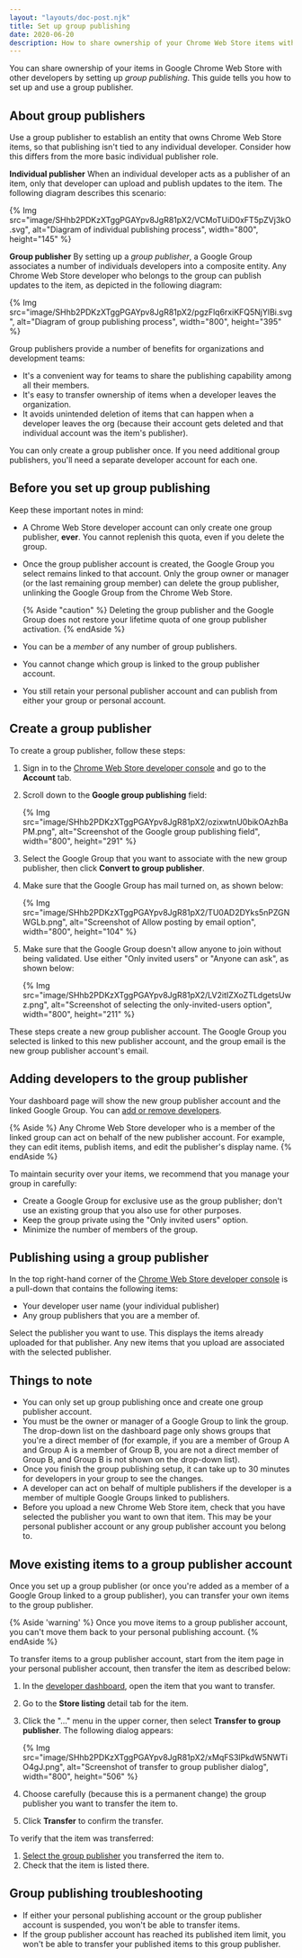```yaml
---
layout: "layouts/doc-post.njk"
title: Set up group publishing
date: 2020-06-20
description: How to share ownership of your Chrome Web Store items with other developers.
---
```


You can share ownership of your items in Google Chrome Web Store with other developers by setting up
*group publishing*. This guide tells you how to set up and use a group publisher.

## About group publishers

Use a group publisher to establish an entity that owns Chrome Web Store items, so that publishing
isn't tied to any individual developer. Consider how this differs from the more basic individual
publisher role.

**Individual publisher** When an individual developer acts as a publisher of an item, only that
developer can upload and publish updates to the item. The following diagram describes this scenario:

{% Img src="image/SHhb2PDKzXTggPGAYpv8JgR81pX2/VCMoTUiD0xFT5pZVj3kO.svg", alt="Diagram of individual
publishing process", width="800", height="145" %}

**Group publisher** By setting up a *group publisher*, a Google Group associates a number of individuals developers into a composite entity. Any Chrome Web Store developer who belongs to the group can publish updates to the item, as depicted in the following diagram:

{% Img src="image/SHhb2PDKzXTggPGAYpv8JgR81pX2/pgzFlq6rxiKFQ5NjYlBi.svg", alt="Diagram of group
publishing process", width="800", height="395" %}

Group publishers provide a number of benefits for organizations and development teams:

* It's a convenient way for teams to share the publishing capability among all their members.
* It's easy to transfer ownership of items when a developer leaves the organization.
* It avoids unintended deletion of items that can happen when a developer leaves the org (because their account gets deleted and that individual account was the item's publisher).

You can only create a group publisher once. If you need additional group 
publishers, you'll need a separate developer account for each one.

## Before you set up group publishing

Keep these important notes in mind:

* A Chrome Web Store developer account can only create one group publisher,
  **ever**. You cannot replenish this quota, even if you delete the group. 
* Once the group publisher account is created, the Google Group you select 
  remains linked to that account. Only the group owner or manager (or the last
  remaining group member) can delete the group publisher, unlinking the Google 
  Group from the Chrome Web Store.

    {% Aside "caution" %}
    Deleting the group publisher and the Google Group does not restore your
    lifetime quota of one group publisher activation.
    {% endAside %}

* You can be a *member* of any number of group publishers.

* You cannot change which group is linked to the group publisher account.
* You still retain your personal publisher account and can publish from either your group or personal account.

## Create a group publisher

To create a group publisher, follow these steps:

1. Sign in to the [Chrome Web Store developer console](https://chrome.google.com/webstore/devconsole) and go to the **Account** tab.

1. Scroll down to the **Google group publishing** field:

    {% Img src="image/SHhb2PDKzXTggPGAYpv8JgR81pX2/ozixwtnU0bikOAzhBaPM.png", alt="Screenshot of the
    Google group publishing field", width="800", height="291" %}

1. Select the Google Group that you want to associate with the new group
publisher, then click **Convert to group publisher**.

1. Make sure that the Google Group has mail turned on, as shown below:

    {% Img src="image/SHhb2PDKzXTggPGAYpv8JgR81pX2/TU0AD2DYks5nPZGNWGLb.png", alt="Screenshot of Allow
    posting by email option", width="800", height="104" %}

1. Make sure that the Google Group doesn't allow anyone to join without being
validated. Use either "Only invited users" or "Anyone can ask", as shown below:

    {% Img src="image/SHhb2PDKzXTggPGAYpv8JgR81pX2/LV2itIZXoZTLdgetsUwz.png", alt="Screenshot of
    selecting the only-invited-users option", width="800", height="211" %}

These steps create a new group publisher account. The Google Group you selected is linked to this new publisher account, and the group email is the new group publisher account's email.

## Adding developers to the group publisher

Your dashboard page will show the new group publisher account and the linked
Google Group. You can [add or remove developers](https://groups.google.com/).

{% Aside %}
Any Chrome Web Store developer who is a member of the linked group can act on behalf of the new
publisher account. For example, they can edit items, publish items, and edit the publisher's display
name.
{% endAside %}

To maintain security over your items, we recommend that you manage your group in carefully:

* Create a Google Group for exclusive use as the group publisher; don't use an existing group that
  you also use for other purposes.
* Keep the group private using the "Only invited users" option.
* Minimize the number of members of the group.

## Publishing using a group publisher

In the top right-hand corner of the [Chrome Web Store developer console](https://chrome.google.com/webstore/devconsole) is a pull-down that contains the following items:

* Your developer user name (your individual publisher)
* Any group publishers that you are a member of.

Select the publisher you want to use. This displays the items already uploaded for that publisher. Any new items that you upload are associated with the selected publisher.

## Things to note

* You can only set up group publishing once and create one group publisher account.
* You must be the owner or manager of a Google Group to link the group. The drop-down list on the dashboard page only shows groups that you're a direct member of (for example, if you are a member of Group A and Group A is a member of Group B, you are not a direct member of Group B, and Group B is not shown on the drop-down list).
* Once you finish the group publishing setup, it can take up to 30 minutes for developers in your group to see the changes.
* A developer can act on behalf of multiple publishers if the developer is a member of multiple Google Groups linked to publishers.
* Before you upload a new Chrome Web Store item, check that you have selected the publisher you want to own that item. This may be your personal publisher account or any group publisher account you belong to.

## Move existing items to a group publisher account

Once you set up a group publisher (or once you're added as a member of a Google Group linked to a group publisher), you can transfer your own items to the group publisher.

{% Aside 'warning' %}
Once you move items to a group publisher account, you can't move them back to your personal publishing account.
{% endAside %}

To transfer items to a group publisher account, start from the item page in your personal publisher
account, then transfer the item as described below:

1. In the [developer dashboard][dashboard], open the item that you want to transfer.
1. Go to the **Store listing** detail tab for the item.
1. Click the "..." menu in the upper corner, then select **Transfer to group publisher**. The
following dialog appears:

    {% Img src="image/SHhb2PDKzXTggPGAYpv8JgR81pX2/xMqFS3lPkdW5NWTiO4gJ.png", alt="Screenshot of
    transfer to group publisher dialog", width="800", height="506" %}

1. Choose carefully (because this is a permanent change) the group publisher you want to transfer
the item to.
1. Click **Transfer** to confirm the transfer.

To verify that the item was transferred:

1. [Select the group publisher][use-publisher] you transferred the item to.
1. Check that the item is listed there.

## Group publishing troubleshooting

* If either your personal publishing account or the group publisher account is suspended, you won't be able to transfer items.
* If the group publisher account has reached its published item limit, you won't be able to transfer your published items to this group publisher.

[dashboard]: https://chrome.google.com/webstore/devconsole
[use-publisher]: #publishing-using-a-group-publisher


